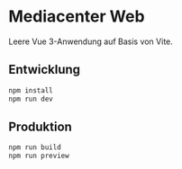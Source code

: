# Mediacenter Web

Leere Vue 3-Anwendung auf Basis von Vite.

## Entwicklung

```bash
npm install
npm run dev
```

## Produktion

```bash
npm run build
npm run preview
```
